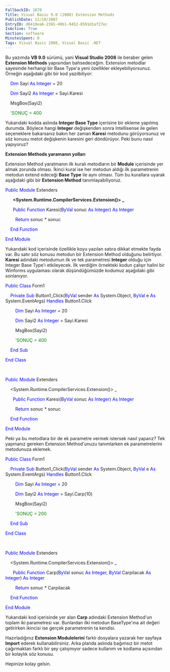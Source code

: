 ```yaml
---
FallbackID: 1879
Title: Visual Basic 9.0 (2008) Extension Methods
PublishDate: 12/10/2007
EntryID: d0410ea6-2365-49b1-9452-8591d1af27ec
IsActive: True
Section: software
MinutesSpent: 0
Tags: Visual Basic 2008, Visual Basic .NET
---
```

Bu yazımda **VB 9.0** sürümü, yani **Visual Studio 2008** ile beraber
gelen **Extension Methods** yapısından bahsedeceğim. Extension metodlar
sayesinde herhangi bir Base Type'a yeni özellikler ekleyebiliyorsunuz.
Örneğin aşağıdaki gibi bir kod yazılbiliyor:

    <span style="color: blue;">Dim</span> Sayi <span
style="color: blue;">As</span> <span style="color: blue;">Integer</span>
= 20

    <span style="color: blue;">Dim</span> Sayi2 <span
style="color: blue;">As</span> <span style="color: blue;">Integer</span>
= Sayi.Karesi

    MsgBox(Sayi2)

    <span style="color: green;">'SONUÇ = 400</span>

Yukarıdaki kodda aslında **Integer Base Type** içerisine bir ekleme
yapılmış durumda. Böylece hangi **Integer** değişkenden sonra
Intellisense ile gelen seçeneklere bakarsanız bakın her zaman **Karesi**
metodunu görüyorsunuz ve söz konusu metot değişkenin karesini geri
döndürüyor. Peki bunu nasıl yapıyoruz?

**Extension Methods yaramanın yolları**

Extension Method yaratmanın ilk kuralı metodların bir **Module**
içerisinde yer almak zorunda olması. İkinci kural ise her metodun aldığı
ilk parametrenin metodun extend edeceği **Base Type** ile aynı olması.
Tüm bu kurallara uyarak aşağıdaki gibi bir **Extension Method**
tanımlayabiliyoruz.

<span style="color: blue;">Public</span> <span
style="color: blue;">Module</span> Extenders

      **\<System.Runtime.CompilerServices.Extension()\> \_**

      <span style="color: blue;">Public</span> <span
style="color: blue;">Function</span> Karesi(<span
style="color: blue;">ByVal</span> sonuc <span
style="color: blue;">As</span> <span
style="color: blue;">Integer</span>) <span
style="color: blue;">As</span> <span style="color: blue;">Integer</span>

        <span style="color: blue;">Return</span> sonuc \* sonuc

    <span style="color: blue;">End</span> <span
style="color: blue;">Function</span>

<span style="color: blue;">End</span> <span
style="color: blue;">Module</span>

Yukarıdaki kod içerisinde özellikle koyu yazılan satıra dikkat etmekte
fayda var. Bu satır söz konusu metodun bir Extension Method olduğunu
belirtiyor. **Karesi** adındaki metodumun ilk ve tek parametresi
**Integer** olduğu için Integer Base Type'ı etkileyecek. İlk verdiğim
örnekteki kodun çalışır halini bir Winforms uygulaması olarak
düşündüğümüzde kodumuz aşağıdaki gibi sonlanıyor.

<span style="color: blue;">Public</span> <span
style="color: blue;">Class</span> Form1

    <span style="color: blue;">Private</span> <span
style="color: blue;">Sub</span> Button1\_Click(<span
style="color: blue;">ByVal</span> sender <span
style="color: blue;">As</span> System.Object, <span
style="color: blue;">ByVal</span> e <span style="color: blue;">As</span>
System.EventArgs) <span style="color: blue;">Handles</span>
Button1.Click

        <span style="color: blue;">Dim</span> Sayi <span
style="color: blue;">As</span> <span style="color: blue;">Integer</span>
= 20

        <span style="color: blue;">Dim</span> Sayi2 <span
style="color: blue;">As</span> <span style="color: blue;">Integer</span>
= Sayi.Karesi

        MsgBox(Sayi2)

        <span style="color: green;">'SONUÇ = 400</span>

    <span style="color: blue;">End</span> <span
style="color: blue;">Sub</span>

<span style="color: blue;">End</span> <span
style="color: blue;">Class</span>

 

<span style="color: blue;">Public</span> <span
style="color: blue;">Module</span> Extenders

    \<System.Runtime.CompilerServices.Extension()\> \_

      <span style="color: blue;">Public</span> <span
style="color: blue;">Function</span> Karesi(<span
style="color: blue;">ByVal</span> sonuc <span
style="color: blue;">As</span> <span
style="color: blue;">Integer</span>) <span
style="color: blue;">As</span> <span style="color: blue;">Integer</span>

        <span style="color: blue;">Return</span> sonuc \* sonuc

    <span style="color: blue;">End</span> <span
style="color: blue;">Function</span>

<span style="color: blue;">End</span> <span
style="color: blue;">Module</span>

Peki ya bu metodlara bir de ek parametre vermek istersek nasıl yaparız?
Tek yapmanız gereken Extension Method'unuzu tanımlarken ek
parametrelerini metodunuza eklemek.

<span style="color: blue;">Public</span> <span
style="color: blue;">Class</span> Form1

    <span style="color: blue;">Private</span> <span
style="color: blue;">Sub</span> Button1\_Click(<span
style="color: blue;">ByVal</span> sender <span
style="color: blue;">As</span> System.Object, <span
style="color: blue;">ByVal</span> e <span style="color: blue;">As</span>
System.EventArgs) <span style="color: blue;">Handles</span>
Button1.Click

        <span style="color: blue;">Dim</span> Sayi <span
style="color: blue;">As</span> <span style="color: blue;">Integer</span>
= 20

        <span style="color: blue;">Dim</span> Sayi2 <span
style="color: blue;">As</span> <span style="color: blue;">Integer</span>
= Sayi.Carp(10)

        MsgBox(Sayi2)

        <span style="color: green;">'SONUÇ = 200</span>

    <span style="color: blue;">End</span> <span
style="color: blue;">Sub</span>

<span style="color: blue;">End</span> <span
style="color: blue;">Class</span>

 

<span style="color: blue;">Public</span> <span
style="color: blue;">Module</span> Extenders

    \<System.Runtime.CompilerServices.Extension()\> \_

      <span style="color: blue;">Public</span> <span
style="color: blue;">Function</span> Carp(<span
style="color: blue;">ByVal</span> sonuc <span
style="color: blue;">As</span> <span
style="color: blue;">Integer</span>, <span
style="color: blue;">ByVal</span> Carpilacak <span
style="color: blue;">As</span> <span
style="color: blue;">Integer</span>) <span
style="color: blue;">As</span> <span style="color: blue;">Integer</span>

        <span style="color: blue;">Return</span> sonuc \* Carpilacak

    <span style="color: blue;">End</span> <span
style="color: blue;">Function</span>

<span style="color: blue;">End</span> <span
style="color: blue;">Module</span>

Yukarıdaki kod içerisinde yer alan **Carp** adındaki Extension Method'un
toplam iki parametresi var. Bunlardan ilki metodun BaseType'ına ait
değeri getirirken ikincisi ise gerçek parametrenin ta kendisi.

Hazırladığınız **Extension Modulelerini** farklı dosyalara yazarak her
sayfaya **Import** ederek kullanabilirsiniz. Arka planda aslında
bağımsız bir metot çağırmaktan farklı bir şey çalışmıyor sadece kullanım
ve kodlama açısından bir kolaylık söz konusu.

Hepinize kolay gelsin.


